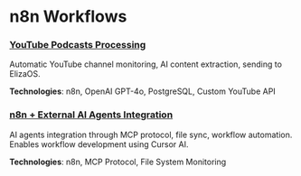 # n8n Workflows


### [YouTube Podcasts Processing](./youtube%20podcast%20processing/)
Automatic YouTube channel monitoring, AI content extraction, sending to ElizaOS.

**Technologies**: n8n, OpenAI GPT-4o, PostgreSQL, Custom YouTube API

### [n8n + External AI Agents Integration](./n8n%20+%20cursor%20ai/)
AI agents integration through MCP protocol, file sync, workflow automation. Enables workflow development using Cursor AI.

**Technologies**: n8n, MCP Protocol, File System Monitoring

